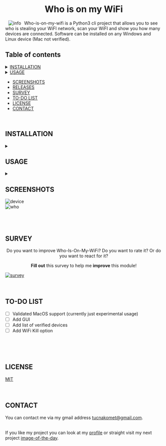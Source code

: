 <h1 align="center">Who is on my WiFi</h1>

<a href="https://github.com/tucnakomet1/Python-Who-Is-On-My-WiFi/tree/master/images/logo/logo.png"><img src="https://github.com/tucnakomet1/Python-Who-Is-On-My-WiFi/tree/master/images/logo/logo_75x75.png" alt="info"  style="max-width:10%;" align="left" hspace="10"></a>Who-is-on-my-wifi is a Python3 cli project that allows you to see who is stealing your WiFI network, scan your WiFI and show you how many devices are connected. Software can be installed on any Windows and Linux device (Mac not verified).
<h2></h2>

<h2>Table of contents</h2>

<details>
<summary><a href="#install">INSTALLATION</a></summary><br/>
<ul><ul>
<li><a href = "#pip">Pip</a></li>
<li><a href = "#tar">Tarball/ Source</a></li></ul></ul>
</details>
<details>
<summary><a href = "#usage">USAGE</a></summary><br/>
<ul><ul>
<li><a href="#module">Command</a></li><ul>
<li><a href = "#basicC">Basics</a></li>
<li><a href = "#whoC">How to see who is on my wifi?</a></li>
<li><a href = "#infoC">How to get information about my device?</a></li></ul>
<li><a href="#python">Python3</a></li><ul>
<li><a href = "#basicP">Basics</a></li>
<li><a href = "#whoP">How to see who is on my wifi?</a></li>
<li><a href = "#infoP">How to get information about my device?</a></li></ul>
<li><a href = "#error">Error</a></li><ul>
<li><a href = "#winpcap">WinPcapError:</a></li>
<li><a href = "#route">route: not found:</a></li></ul></ul></ul>
</details>

* <a href = "#screen">SCREENSHOTS</a><br/>
* <a href = "https://github.com/tucnakomet1/Python-Who-Is-On-My-WiFi/releases">RELEASES</a><br/>
* <a href = "#survey">SURVEY</a></br>
* <a href = "#todo">TO-DO LIST</a><br/>
* <a href = "#license">LICENSE</a><br/>
* <a href = "#contact">CONTACT</a><br/>
<br/>

<h2 id="install">INSTALLATION</h2>
<details>
<summary></summary>

Windows need <a href="https://www.winpcap.org/install/">WinPcap</a>.<br/>
<h3 id="pip">Pip</h3>

`pip3 install who-is-on-my-wifi` <br/>

<h3 id="tar">Tarball/ Source</h3>

Download the latest tar [release](https://github.com/tucnakomet1/Python-Who-Is-On-My-WiFi/releases). Use any file manager or run command to extract package:

```bash
### Tarball ###
tar -xvzf Python-Who-Is-On-My-WiFi*.tar.gz

### Zip ###
unzip Python-Who-Is-On-My-WiFi*.zip

### Git ###
git clone https://github.com/tucnakomet1/Python-Who-Is-On-My-WiFi.git

### Install ###
cd Python-Who-Is-On-My-WiFi
sudo chmod +x install
./install
```

<br/><br/><br/>
</details>


<h2 id="usage">USAGE</h2>
<details>
<summary></summary>
Click for the expand... <br/><br/>
<details>
<summary>Command</summary>

<h3 id="module"> Command </h3>

<h4 id="basicC"> Basics </h4>

```
usage: wiom [-h] [-v] [-c] [-d] [-w] [-t]

Who-Is-On-My-WIFi

optional arguments:
  -h, --help     show this help message and exit
  -v, --version  show current version
  -l, --license  show Open Source License
  -c, --contact  show contact
  -d, --device   show information about your device
  -w, --who      show who is on your WiFi!
  -t , --time    int supplement for '-w' command (scanning '-t' seconds)

Thank you!
↓  ↓  ↓  ↓
Visit my GitHub: https://github.com/tucnakomet1
```
<br/>

<h4 id="whoC"> How to see who is on my wifi? </h4>

!!! You have to run this command as `sudo` or as `Administrator` !!!

```shell
linux@name:~$ sudo wiom -w 			# default scanning time is 10 sec
linux@name:~$ sudo wiom -w -t 5 	# scanning wifi for 5 sec
```

<br/>

<h4 id="infoC"> How to get information about my device? </h4>

```shell
linux@name:~$ sudo wiom -d
```

<br/>
</details>
<details>
<summary>Python3</summary>
<h3 id="python"> Python3 </h3>

<h4 id="basicP"> Basics </h4>

```python3
>>> import who_is_on_my_wifi as w
>>>
>>> who_is_on_my_wifi.help() # help page
>>> who_is_on_my_wifi.license() # see license
>>> who_is_on_my_wifi.contact() # contact page
>>>
>>> who_is_on_my_wifi.who(n) # see who is on my wifi (int('n') is scanning time - optional; default is 10)
>>> who_is_on_my_wifi.device() # information about wifi and your device

```

<h4 id="whoP"> How to see who is on my wifi? </h4>

!!! You have to run this script as `sudo` or as `Administrator` !!!

```python
from who_is_on_my_wifi import *

WHO = who() # who(n)
for j in range(0, len(WHO)):
	comm = f"\n{WHO[j][0]} {WHO[j][1]}\n{WHO[j][2]} {WHO[j][3]}\n{WHO[j][4]} {WHO[j][5]}\n"
	print(comm)

# >>> OUTPUT <<<

# IP Address: 192.168.0.1
# Mac Address: 38:43:7d:62:42:24
# Device: Compal Broadband Networks, Inc. (router)

# IP Address: 192.168.0.24
# Mac Address: 10:5b:ad:6c:64:55
# Device: Mega Well Limited

...

```
<br/>

<h4 id="infoP"> How to get information about my device? </h4>

```python
from who_is_on_my_wifi import *

dev = device()

print(f"""
PC Name:            {dev[0]}
PC Product-Name:    {dev[1]}
MAC Address:        {dev[2]}
IP Address (host):  {dev[3]}
IP Address:         {dev[4]}
Public IP:          {dev[5]}
PC HostName:        {dev[6]}
WiFi Name:          {dev[7]}
Gateway:            {dev[8]}
DNS 1:              {dev[9]}
DNS 2:              {dev[10]}
Password:           {dev[11]}
Security:           {dev[12]}
Interface:          {dev[13]}
Frequency:          {dev[14]}
Signal:             {dev[15]}
Channel:            {dev[16]}


Country:            {dev[17]}
Region:             {dev[18]}
City:               {dev[19]}
Zip Code:           {dev[20]}
Latitude:           {dev[21]}
Longitude:          {dev[22]}
ISP:                {dev[23]}
""")


# >>> OUTPUT <<<

# PC Name:            ASUSTeK
# PC Product-Name:    X521IA
# MAC Address:        d8:c0:a6:a9:6a:6f
# IP Address (host):  127.0.0.1
...



```
<br/>
</details>
<details>
<summary>Error</summary>
<h3 id = "error"> Error </h3>

<h4 id = "winpcap">RuntimeError: Sniffing and sending packets is not available at layer 2: winpcap is not installed </h4>

This error means that you don't have ***WinPcap*** installed. <br/>
To fix this you have to [download](https://www.winpcap.org/install/) it from their web page.
<br/>

<h4 id = "route">/bash/sh: 1: route: not found... </h4>

This error means that you don't have ***net-tools*** installed. <br/>
To fix this you have to download it using `sudo apt-get install net-tools`
</details>

<br/><br/><br/>
</details>

<h2 id="screen">SCREENSHOTS</h2>

![device](https://github.com/tucnakomet1/Python-Who-Is-On-My-WiFi/tree/master/images/screenshots/device_1_3.jpg)<br/>
![who](https://github.com/tucnakomet1/Python-Who-Is-On-My-WiFi/tree/master/images/screenshots/who_1_3.jpg)<br/>
<br/><br/><br/>

<h2 id="survey"> SURVEY </h2>

<p align="center" >Do you want to improve Who-Is-On-My-WiFi? Do you want to rate it? Or do you want to react for it?</p>
<p align="center"><b>Fill out</b> this survey to help me <b>improve</b> this module!</p>

[![survey](https://github.com/tucnakomet1/Python-Who-Is-On-My-WiFi/tree/master/images/screenshots/survey.png "Who-Is-On-My-WiFi survey!")](http://www.survey-maker.com/Q4H2XR1KC)
<br/><br/><br/>

<h2 id="todo"> TO-DO LIST </h2>

- [ ] Validated MacOS support (currently just experimental usage)
- [ ] Add GUI
- [ ] Add list of verified devices
- [ ] Add WiFi Kill option

<br/><br/><br/>


<h2 id = "license"> LICENSE </h2>

[MIT](https://github.com/tucnakomet1/Python-Who-Is-On-My-WiFi/blob/master/LICENSE.txt)
<br/><br/><br/>

<h2 id="contact">CONTACT</h2>
You can contact me via my gmail address <a href="mailto:tucnakomet@gmail.com">tucnakomet@gmail.com</a>.<br/>
 <br/>

If you like my project you can look at my [profile](https://github.com/tucnakomet1) or straight visit my next project [image-of-the-day](https://github.com/tucnakomet1/Image-Of-The-Day).
 
